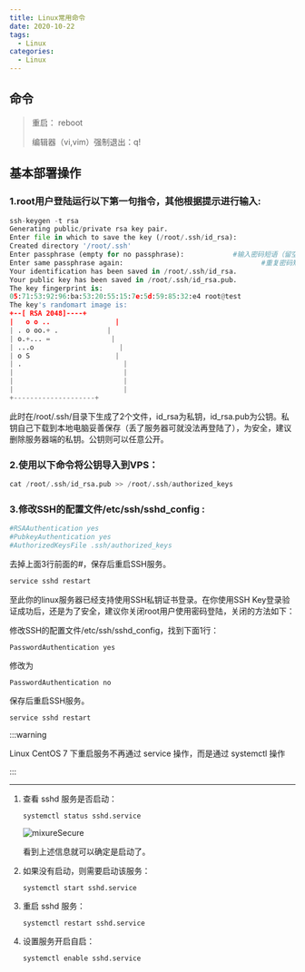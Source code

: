 ```yaml
---
title: Linux常用命令
date: 2020-10-22
tags:
  - Linux
categories:
  - Linux
---
```


## 命令

> 重启： reboot
>
> 编辑器（vi,vim）强制退出：q!



## 基本部署操作

### 1.root用户登陆运行以下第一句指令，其他根据提示进行输入:

```python
ssh-keygen -t rsa
Generating public/private rsa key pair.
Enter file in which to save the key (/root/.ssh/id_rsa):                 #建议直接回车使用默认路径
Created directory '/root/.ssh'
Enter passphrase (empty for no passphrase):            #输入密码短语（留空则直接回车）
Enter same passphrase again:                                  #重复密码短语
Your identification has been saved in /root/.ssh/id_rsa.
Your public key has been saved in /root/.ssh/id_rsa.pub.
The key fingerprint is:
05:71:53:92:96:ba:53:20:55:15:7e:5d:59:85:32:e4 root@test
The key's randomart image is:
+--[ RSA 2048]----+
|   o o ..                |
| . o oo.+ .            |
| o.+... =               |
| ...o                     |
| o S                     |
| .                         |
|                           |
|                           |
|                           |
+--------------------+
```

此时在/root/.ssh/目录下生成了2个文件，id_rsa为私钥，id_rsa.pub为公钥。私钥自己下载到本地电脑妥善保存（丢了服务器可就没法再登陆了），为安全，建议删除服务器端的私钥。公钥则可以任意公开。

### 2.使用以下命令将公钥导入到VPS：

```python
cat /root/.ssh/id_rsa.pub >> /root/.ssh/authorized_keys
```

### 3.修改SSH的配置文件/etc/ssh/sshd_config :

```python
#RSAAuthentication yes
#PubkeyAuthentication yes
#AuthorizedKeysFile .ssh/authorized_keys
```

去掉上面3行前面的#，保存后重启SSH服务。

```python
service sshd restart
```

至此你的linux服务器已经支持使用SSH私钥证书登录。在你使用SSH Key登录验证成功后，还是为了安全，建议你关闭root用户使用密码登陆，关闭的方法如下：

修改SSH的配置文件/etc/ssh/sshd_config，找到下面1行：

```PasswordAuthentication yes
PasswordAuthentication yes
```

修改为

```
PasswordAuthentication no
```

保存后重启SSH服务。

```
service sshd restart
```

:::warning

Linux CentOS 7 下重启服务不再通过 service 操作，而是通过 systemctl 操作

:::

------



1. 查看 sshd 服务是否启动： 

   ```
   systemctl status sshd.service
   ```

   

   <img :src="$withBase('/img/Linux/L001.png')" alt="mixureSecure">

   看到上述信息就可以确定是启动了。

2. 如果没有启动，则需要启动该服务：

   

   ```
   systemctl start sshd.service
   ```

   

3. 重启 sshd 服务：

   ```
   systemctl restart sshd.service
   ```

   

4. 设置服务开启自启：

   ```
   systemctl enable sshd.service
   ```